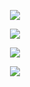 <p align="center">
<img src=https://file.garden/Zp4r_uAeqTJ1hrAs/Untitled1337_20250425161246.png
</p>
<p align="center">
<img src=https://file.garden/Zp4r_uAeqTJ1hrAs/Untitled1337_20250425151700.png
</p>
<p align="center">
<img src=https://file.garden/Zp4r_uAeqTJ1hrAs/Untitled1338_20250425162104.png
</p>
<p align="center">
<img src=https://file.garden/Zp4r_uAeqTJ1hrAs/Untitled1337_20250425161238.png
</p>
